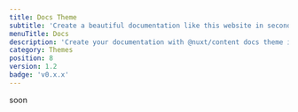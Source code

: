 ```yaml
---
title: Docs Theme
subtitle: 'Create a beautiful documentation like this website in seconds 🐈'
menuTitle: Docs
description: 'Create your documentation with @nuxt/content docs theme in seconds!'
category: Themes
position: 8
version: 1.2
badge: 'v0.x.x'
---
```


soon
